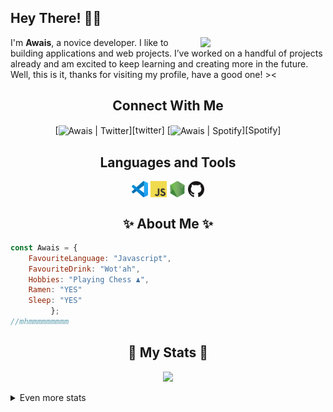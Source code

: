 ## Hey There! 👋🏼 
<img align="right" src="https://avatars.githubusercontent.com/u/90985091?s=400&u=6d39c843e2ae46ae223e15298d8f3120f63d6966&v=4" width="200" />


I'm **Awais**, a novice developer. I like to building applications and web projects. I’ve worked on a handful of projects already and am excited to keep learning and creating more in the future.
Well, this is it, thanks for visiting my profile, have a good one! ><


  <h2 align="center"> Connect With Me </h2>
<p align="center">
[<img align="center" alt="Awais | Twitter" width="22px" src="https://i.postimg.cc/Y0XBfTXF/IMG-9338.png"/>][twitter]
[<img align="center" alt="Awais | Spotify" width="22px" src="https://i.postimg.cc/mDwvB0Wn/IMG-9339.pngPrimary_Logo_RGB_Green.png"/>][Spotify]
<br />

  <h2 align="center"> Languages and Tools </h2>
<p align="center">
<img align="center" alt="Visual Studio Code" width="26px" src="https://raw.githubusercontent.com/github/explore/80688e429a7d4ef2fca1e82350fe8e3517d3494d/topics/visual-studio-code/visual-studio-code.png" />
<img align="center" alt="JavaScript" width="26px" src="https://raw.githubusercontent.com/github/explore/80688e429a7d4ef2fca1e82350fe8e3517d3494d/topics/javascript/javascript.png" />
<img align="center" alt="Node.js" width="26px" src="https://raw.githubusercontent.com/github/explore/80688e429a7d4ef2fca1e82350fe8e3517d3494d/topics/nodejs/nodejs.png" />
<img align="center" alt="GitHub" width="26px" src="https://raw.githubusercontent.com/github/explore/78df643247d429f6cc873026c0622819ad797942/topics/github/github.png" />
<br />

<h2 align="center"> ✨ About Me ✨</h2>

```js
const Awais = {
    FavouriteLanguage: "Javascript",
    FavouriteDrink: "Wot'ah",
    Hobbies: "Playing Chess ♟️",
    Ramen: "YES"
    Sleep: "YES"
         }; 
//mhmmmmmmmmm
```
  <h2 align="center"> 🚀 My Stats 🚀</h2>
<p align="center">
<img src="https://github-readme-streak-stats.herokuapp.com/?user=awsmlk&theme=tokyonight">
</p>
<details>
  <summary>
      Even more stats
  </summary>
  <p align="center">
    <img src="https://github-profile-trophy.vercel.app/?username=awsmlk&theme=dracula">
    <img src="https://github-readme-stats.vercel.app/api?username=awsmlk&theme=tokyonight">

 
<br />
      
[twitter]: https://twitter.com/awsmlks
[spotify]: https://open.spotify.com/playlist/4zfVyBZjcGnndYRBkJbCcG?si=0rKsfjmjQGqgI6Jh7mbe8A

